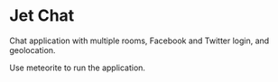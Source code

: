 # Jet Chat

Chat application with multiple rooms, Facebook and Twitter login, and geolocation.

Use meteorite to run the application.